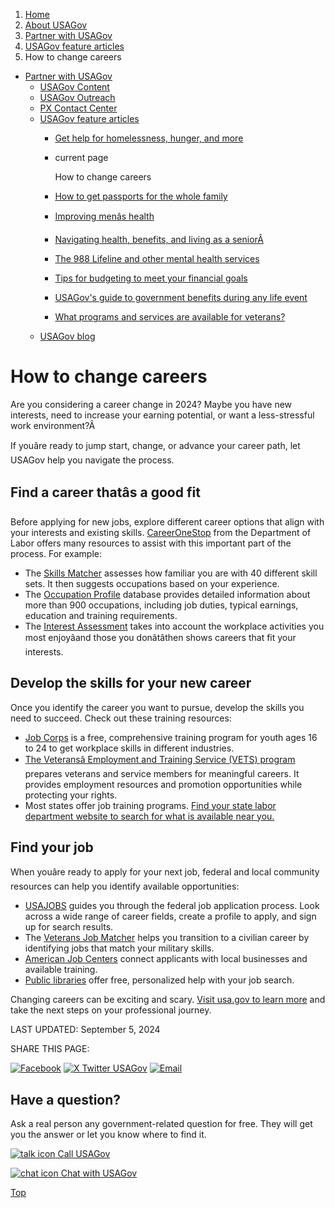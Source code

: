 1. [Home](/)
2. [About USAGov](/about)
3. [Partner with USAGov](/partner-with-usagov)
4. [USAGov feature articles](/features)
5. How to change careers

* [Partner with USAGov](/partner-with-usagov)
  + [USAGov Content](/content)
  + [USAGov Outreach](/outreach)
  + [PX Contact Center](/contact-center)
  + [USAGov feature articles](/features)
    - [Get help for homelessness, hunger, and more](/features/get-help-for-homelessness-hunger-and-more)
    - current page

      How to change careers
    - [How to get passports for the whole family](/features/passports-for-the-whole-family)
    - [Improving menâs health](/features/improving-mens-health)
    - [Navigating health, benefits, and living as a seniorÂ](/features/navigating-health-benefits-as-a-senior)
    - [The 988 Lifeline and other mental health services](/features/the-988-lifeline-and-other-mental-health-services)
    - [Tips for budgeting to meet your financial goals](/features/budgeting-to-meet-financial-goals)
    - [USAGov's guide to government benefits during any life event](/features/government-benefits-during-any-life-event)
    - [What programs and services are available for veterans?](/features/programs-and-services-for-veterans)
  + [USAGov blog](/blog)

How to change careers
=====================

Are you considering a career change in 2024? Maybe you have new interests, need to increase your earning potential, or want a less-stressful work environment?Â
  
  
If youâre ready to jump start, change, or advance your career path, let USAGov help you navigate the process.

Find a career thatâs a good fit
---------------------------------

Before applying for new jobs, explore different career options that align with your interests and existing skills.
[CareerOneStop](https://www.careeronestop.org/)
from the Department of Labor offers many resources to assist with this important part of the process. For example:

* The
  [Skills Matcher](https://www.careeronestop.org/Toolkit/Skills/skills-matcher.aspx)
  assesses how familiar you are with 40 different skill sets. It then suggests occupations based on your experience.
* The
  [Occupation Profile](https://www.careeronestop.org/Toolkit/Careers/Occupations/occupation-profile.aspx)
  database provides detailed information about more than 900 occupations, including job duties, typical earnings, education and training requirements.
* The
  [Interest Assessment](https://www.careeronestop.org/Toolkit/Careers/interest-assessment.aspx)
  takes into account the workplace activities you most enjoyâand those you donâtâthen shows careers that fit your interests.

Develop the skills for your new career
--------------------------------------

Once you identify the career you want to pursue, develop the skills you need to succeed. Check out these training resources:

* [Job Corps](https://www.jobcorps.gov/)
  is a free, comprehensive training program for youth ages 16 to 24 to get workplace skills in different industries.
* [The Veteransâ Employment and Training Service (VETS) program](https://www.dol.gov/agencies/vets)
  prepares veterans and service members for meaningful careers. It provides employment resources and promotion opportunities while protecting your rights.
* Most states offer job training programs.
  [Find your state labor department website to search for what is available near you.](https://www.dol.gov/agencies/whd/state/contacts)

Find your job
-------------

When youâre ready to apply for your next job, federal and local community resources can help you identify available opportunities:

* [USAJOBS](https://www.usajobs.gov/)
  guides you through the federal job application process. Look across a wide range of career fields, create a profile to apply, and sign up for search results.
* The
  [Veterans Job Matcher](https://www.careeronestop.org/Veterans/Toolkit/match-veteran-jobs.aspx)
  helps you transition to a civilian career by identifying jobs that match your military skills.
* [American Job Centers](https://www.benefits.gov/benefit/87)
  connect applicants with local businesses and available training.
* [Public libraries](https://www.careeronestop.org/LocalHelp/CommunityServices/find-libraries.aspx)
  offer free, personalized help with your job search.

Changing careers can be exciting and scary.
[Visit usa.gov to learn more](https://www.usa.gov/job-search)
and take the next steps on your professional journey.

LAST UPDATED:
September 5, 2024

SHARE THIS PAGE:

[![Facebook](/themes/custom/usagov/images/social-media-icons/Facebook_Icon.svg)](https://www.facebook.com/sharer/sharer.php?u=https://www.usa.gov/features/how-to-change-careers&v=3)
[![X Twitter USAGov](/themes/custom/usagov/images/social-media-icons/X_Twitter_Icon.svg?version=2)](https://twitter.com/intent/tweet?source=webclient&text=https://www.usa.gov/features/how-to-change-careers)
[![Email](/themes/custom/usagov/images/social-media-icons/Email_Icon.svg?version=2)](mailto:?subject=https://www.usa.gov/features/how-to-change-careers)

Have a question?
----------------

Ask a real person any government-related question for free. They will get you the answer or let you know where to find it.

[![talk icon](/themes/custom/usagov/images/ICONS_talk.png)
Call USAGov](/phone)

[![chat icon](/themes/custom/usagov/images/ICONS_chat.png)
Chat with USAGov](/chat)

[Top](#main-content)